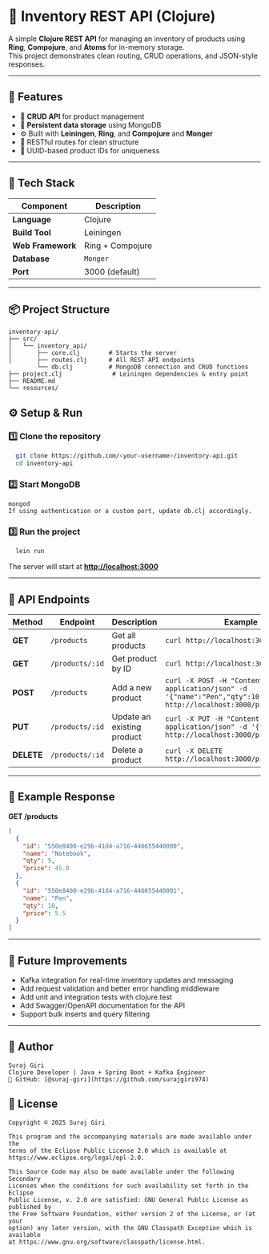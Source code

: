 
# 🧮 Inventory REST API (Clojure)

A simple **Clojure REST API** for managing an inventory of products using **Ring**, **Compojure**, and **Atoms** for in-memory storage.  
This project demonstrates clean routing, CRUD operations, and JSON-style responses.

---

## 🚀 Features

- 🧾 **CRUD API** for product management  
- 💾 **Persistent data storage** using MongoDB
- ⚙️ Built with **Leiningen**, **Ring**, and **Compojure** and **Monger**
- 🧱 RESTful routes for clean structure  
- 🧠 UUID-based product IDs for uniqueness

---

## 🧩 Tech Stack

| Component         | Description      |
|-------------------|------------------|
| **Language**      | Clojure          |
| **Build Tool**    | Leiningen        |
| **Web Framework** | Ring + Compojure |
| **Database**      | `Monger`         |
| **Port**          | 3000 (default)   |

---

## 📦 Project Structure

```
inventory-api/
├── src/
│   └── inventory_api/
│       ├── core.clj        # Starts the server
│       ├── routes.clj      # All REST API endpoints
        └── db.clj          # MongoDB connection and CRUD functions
├── project.clj              # Leiningen dependencies & entry point
├── README.md
└── resources/
```
## ⚙️ Setup & Run

### 1️⃣ Clone the repository

```bash
  git clone https://github.com/<your-username>/inventory-api.git
  cd inventory-api
````

### 2️⃣ Start MongoDB
```
mongod
If using authentication or a custom port, update db.clj accordingly.
```

### 3️⃣ Run the project

```bash
  lein run
```

The server will start at **[http://localhost:3000](http://localhost:3000)**

---

## 🧮 API Endpoints

| Method     | Endpoint        | Description                | Example                                                                                                                    |
| ---------- | --------------- | -------------------------- | -------------------------------------------------------------------------------------------------------------------------- |
| **GET**    | `/products`     | Get all products           | `curl http://localhost:3000/products`                                                                                      |
| **GET**    | `/products/:id` | Get product by ID          | `curl http://localhost:3000/products/1`                                                                                    |
| **POST**   | `/products`     | Add a new product          | `curl -X POST -H "Content-Type: application/json" -d '{"name":"Pen","qty":10,"price":5.5}' http://localhost:3000/products` |
| **PUT**    | `/products/:id` | Update an existing product | `curl -X PUT -H "Content-Type: application/json" -d '{"qty":20}' http://localhost:3000/products/1`                         |
| **DELETE** | `/products/:id` | Delete a product           | `curl -X DELETE http://localhost:3000/products/1`                                                                          |

---

## 🧠 Example Response

**GET /products**

```json
[
  {
    "id": "550e8400-e29b-41d4-a716-446655440000",
    "name": "Notebook",
    "qty": 5,
    "price": 45.0
  },
  {
    "id": "550e8400-e29b-41d4-a716-446655440001",
    "name": "Pen",
    "qty": 10,
    "price": 5.5
  }
]
```

---

## 🧱 Future Improvements

* Kafka integration for real-time inventory updates and messaging
* Add request validation and better error handling middleware
* Add unit and integration tests with clojure.test
* Add Swagger/OpenAPI documentation for the API
* Support bulk inserts and query filtering

---

## 💬 Author
```
Suraj Giri
Clojure Developer | Java + Spring Boot + Kafka Engineer
🔗 GitHub: [@suraj-giri](https://github.com/surajgiri974)
```


## 🪪 License

```
Copyright © 2025 Suraj Giri

This program and the accompanying materials are made available under the
terms of the Eclipse Public License 2.0 which is available at
https://www.eclipse.org/legal/epl-2.0.

This Source Code may also be made available under the following Secondary
Licenses when the conditions for such availability set forth in the Eclipse
Public License, v. 2.0 are satisfied: GNU General Public License as published by
the Free Software Foundation, either version 2 of the License, or (at your
option) any later version, with the GNU Classpath Exception which is available
at https://www.gnu.org/software/classpath/license.html.
 
```